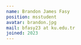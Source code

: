 ```yaml
---
name: Brandon James Fasy
position: msstudent
avatar: brandon.jpg
mail: bfasy23 at ku.edu.tr
joined: 2023
---
```


<p>

</p>